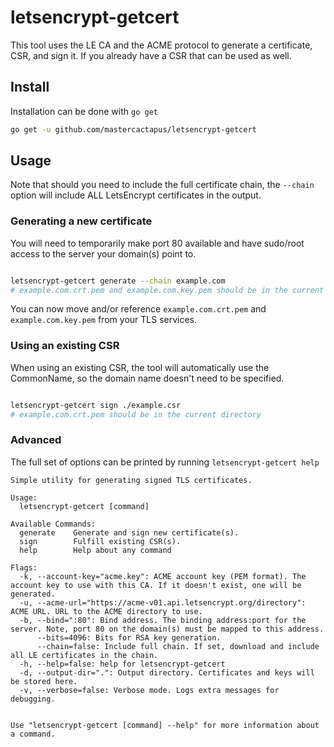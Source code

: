 # letsencrypt-getcert

This tool uses the LE CA and the ACME protocol to generate a certificate, CSR, and sign it. If you already have a CSR that can be used as well.

## Install

Installation can be done with `go get`

```bash
go get -u github.com/mastercactapus/letsencrypt-getcert
```

## Usage

Note that should you need to include the full certificate chain, the `--chain` option will include ALL LetsEncrypt certificates in the output.

### Generating a new certificate

You will need to temporarily make port 80 available and have sudo/root access to the server your domain(s) point to.

```bash

letsencrypt-getcert generate --chain example.com
# example.com.crt.pem and example.com.key.pem should be in the current directory
```

You can now move and/or reference `example.com.crt.pem` and `example.com.key.pem` from your TLS services.


### Using an existing CSR

When using an existing CSR, the tool will automatically use the CommonName, so the domain name doesn't need to be specified.

```bash

letsencrypt-getcert sign ./example.csr
# example.com.crt.pem should be in the current directory
```


### Advanced

The full set of options can be printed by running `letsencrypt-getcert help`

```
Simple utility for generating signed TLS certificates.

Usage: 
  letsencrypt-getcert [command]

Available Commands: 
  generate    Generate and sign new certificate(s).
  sign        Fulfill existing CSR(s).
  help        Help about any command

Flags:
  -k, --account-key="acme.key": ACME account key (PEM format). The account key to use with this CA. If it doesn't exist, one will be generated.
  -u, --acme-url="https://acme-v01.api.letsencrypt.org/directory": ACME URL. URL to the ACME directory to use.
  -b, --bind=":80": Bind address. The binding address:port for the server. Note, port 80 on the domain(s) must be mapped to this address.
      --bits=4096: Bits for RSA key generation.
      --chain=false: Include full chain. If set, download and include all LE certificates in the chain.
  -h, --help=false: help for letsencrypt-getcert
  -d, --output-dir=".": Output directory. Certificates and keys will be stored here.
  -v, --verbose=false: Verbose mode. Logs extra messages for debugging.


Use "letsencrypt-getcert [command] --help" for more information about a command.

```
